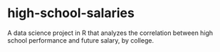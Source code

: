 # high-school-salaries
A data science project in R that analyzes the correlation between high school performance and future salary, by college.
